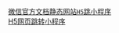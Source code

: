 [微信官方文档静态网站`H5`跳小程序](https://developers.weixin.qq.com/miniprogram/dev/wxcloud/guide/staticstorage/jump-miniprogram.html)   
[H5网页跳转小程序](https://developers.weixin.qq.com/community/develop/article/doc/00080243128590e1c24eb190c54413)  

